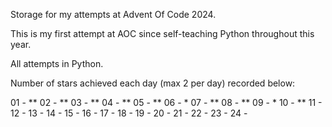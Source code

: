 Storage for my attempts at Advent Of Code 2024.

This is my first attempt at AOC since self-teaching Python throughout this year.

All attempts in Python.

Number of stars achieved each day (max 2 per day) recorded below:

01 - **
02 - **
03 - **
04 - **
05 - **
06 - *
07 - **
08 - **
09 - *
10 - **
11 - 
12 - 
13 - 
14 - 
15 -
16 - 
17 - 
18 - 
19 - 
20 - 
21 - 
22 - 
23 - 
24 -


